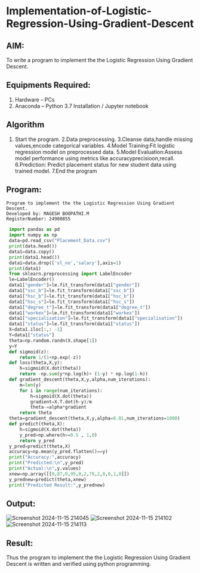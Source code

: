 # Implementation-of-Logistic-Regression-Using-Gradient-Descent

## AIM:
To write a program to implement the the Logistic Regression Using Gradient Descent.

## Equipments Required:
1. Hardware – PCs
2. Anaconda – Python 3.7 Installation / Jupyter notebook

## Algorithm
1. Start the program.
2.Data preprocessing.
3.Cleanse data,handle missing values,encode categorical variables.
4.Model Training:Fit logistic regression model on preprocessed data.
5.Model Evaluation:Assess model performance using metrics like accuracyprecisioon,recall.
6.Prediction: Predict placement status for new student data using trained model.
7.End the program 
 
## Program:
```
Program to implement the the Logistic Regression Using Gradient Descent.
Developed by: MAGESH BOOPATHI.M
RegisterNumber: 24900855

```
```python
 import pandas as pd
 import numpy as np
 data=pd.read_csv("Placement_Data.csv")
 print(data.head())
 data1=data.copy()
 print(data1.head())
 data1=data.drop(['sl_no','salary'],axis=1)
 print(data1)
 from sklearn.preprocessing import LabelEncoder
 le=LabelEncoder()
 data1["gender"]=le.fit_transform(data1["gender"])
 data1["ssc_b"]=le.fit_transform(data1["ssc_b"])
 data1["hsc_b"]=le.fit_transform(data1["hsc_b"])
 data1["hsc_s"]=le.fit_transform(data1["hsc_s"])
 data1["degree_t"]=le.fit_transform(data1["degree_t"])
 data1["workex"]=le.fit_transform(data1["workex"])
 data1["specialisation"]=le.fit_transform(data1["specialisation"])
 data1["status"]=le.fit_transform(data1["status"])
 X=data1.iloc[:,: -1]
 Y=data1["status"]
 theta=np.random.randn(X.shape[1])
 y=Y
 def sigmoid(z):
     return 1/(1+np.exp(-z))
 def loss(theta,X,y):
     h=sigmoid(X.dot(theta))
     return -np.sum(y*np.log(h)+ (1-y) * np.log(1-h))
 def gradient_descent(theta,X,y,alpha,num_iterations):
     m=len(y)
     for i in range(num_iterations):
         h=sigmoid(X.dot(theta))
         gradient=X.T.dot(h-y)/m
         theta-=alpha*gradient
     return theta
 theta=gradient_descent(theta,X,y,alpha=0.01,num_iterations=1000)
 def predict(theta,X):
     h=sigmoid(X.dot(theta))
     y_pred=np.where(h>=0.5 , 1,0)
     return y_pred
 y_pred=predict(theta,X)
 accuracy=np.mean(y_pred.flatten()==y)
 print("Accuracy:",accuracy)
 print("Predicted:\n",y_pred)
 print("Actual:\n",y.values)
 xnew=np.array([[0,87,0,95,0,2,78,2,0,0,1,0]])
 y_prednew=predict(theta,xnew)
 print("Predicted Result:",y_prednew)
```

## Output:
![Screenshot 2024-11-15 214045](https://github.com/user-attachments/assets/37fe2874-a8ee-424e-9757-7504c126abe8)
![Screenshot 2024-11-15 214102](https://github.com/user-attachments/assets/d54f77e2-3d2f-4002-956a-57f1112f2b08)
![Screenshot 2024-11-15 214113](https://github.com/user-attachments/assets/c62f3f9b-edfe-4200-97f6-266b6e47d620)


## Result:
Thus the program to implement the the Logistic Regression Using Gradient Descent is written and verified using python programming.

